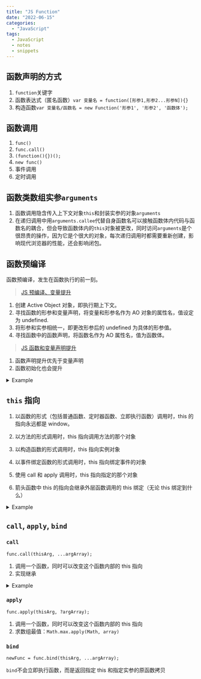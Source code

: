```yaml
---
title: "JS Function"
date: "2022-06-15"
categories:
  - "JavaScript"
tags:
  - JavaScript
  - notes
  - snippets
---
```


## 函数声明的方式

1. `function`关键字
2. 函数表达式（匿名函数）`var 变量名 = function([形参1,形参2...形参N]){}`
3. 构造函数`var 变量名/函数名 = new Function('形参1', '形参2', '函数体');`

## 函数调用

1. `func()`
2. `func.call()`
3. `(function(){})();`
4. `new func()`
5. 事件调用
6. 定时调用

## 函数类数组实参`arguments`

1. 函数调用隐含传入上下文对象`this`和封装实参的对象`arguments`
2. 在递归调用中用`arguments.callee`代替自身函数名可以接触函数体内代码与函数名的耦合，但会导致函数体内的`this`对象被更改，同时访问`arguments`是个很昂贵的操作，因为它是个很大的对象，每次递归调用时都需要重新创建，影响现代浏览器的性能，还会影响闭包。

## 函数预编译

函数预编译，发生在函数执行的前一刻。

> [JS 预编译、变量提升](https://juejin.cn/post/6844903575571677198)

1. 创建 Active Object 对象，即执行期上下文。
2. 寻找函数的形参和变量声明，将变量和形参名作为 AO 对象的属性名，值设定为 undefined.
3. 将形参和实参相统一，即更改形参后的 undefined 为具体的形参值。
4. 寻找函数中的函数声明，将函数名作为 AO 属性名，值为函数体。

> [JS 函数和变量声明提升](https://segmentfault.com/a/1190000038344251)

1. 函数声明提升优先于变量声明
2. 函数初始化也会提升

<details>
<summary>Example</summary>

```javascript {cmd="node"}
console.log(a); // [Function: a]
var a = 1;
console.log(a); // 1
function a() {}
console.log(a); // 1

function b(a) {
	console.log(a); // [Function: a]
	var a = 2;
	console.log(a); // 2
	function a() {}
	console.log(a); // 2
}
b(3);
```

</details>

## `this` 指向

1. 以函数的形式（包括普通函数、定时器函数、立即执行函数）调用时，this 的指向永远都是 window。

2. 以方法的形式调用时，this 指向调用方法的那个对象

3. 以构造函数的形式调用时，this 指向实例对象

4. 以事件绑定函数的形式调用时，this 指向绑定事件的对象

5. 使用 call 和 apply 调用时，this 指向指定的那个对象

6. 箭头函数中 this 的指向会继承外层函数调用的 this 绑定（无论 this 绑定到什么）

<details>
<summary>Example</summary>

```javascript {cmd="node"}
var name = "window";
var obj = {
	name: "obj",
	arrowFunc: () => {
		console.log(this, this.name);
	},
	func: function () {
		console.log(this, this.name);
	},
};

function func() {
	console.log(this, this.name);
}

// Window "window" || Object "obj" || Window "window"
func() || obj.func() || obj.arrowFunc();
```

</details>

## `call`, `apply`, `bind`

### `call`

`func.call(thisArg, ...argArray);`

1. 调用一个函数，同时可以改变这个函数内部的 this 指向
2. 实现继承

<details>
<summary>Example</summary>

```javascript
function Father(myName, myAge) {
	this.name = myName;
	this.age = myAge;
}

function Son(myName, myAge) {
	Father.call(this, myName, myAge);
}
```

</details>

### `apply`

`func.apply(thisArg, ?argArray);`

1. 调用一个函数，同时可以改变这个函数内部的 this 指向
2. 求数组最值：`Math.max.apply(Math, array)`

### `bind`

`newFunc = func.bind(thisArg, ...argArray);`

`bind`不会立即执行函数，而是返回指定 this 和指定实参的原函数拷贝
